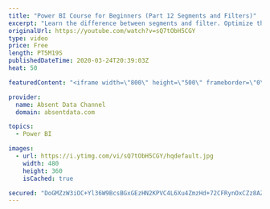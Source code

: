 ```yaml
---
title: "Power BI Course for Beginners (Part 12 Segments and Filters)"
excerpt: "Learn the difference between segments and filter. Optimize the user experience by learn how to make an interactivity using custom filters."
originalUrl: https://youtube.com/watch?v=sQ7tObH5CGY
type: video
price: Free
length: PT5M19S
publishedDateTime: 2020-03-24T20:39:03Z
heat: 50

featuredContent: "<iframe width=\"800\" height=\"500\" frameborder=\"0\" src=\"https://www.youtube.com/embed/sQ7tObH5CGY\" allow=\"accelerometer; autoplay; encrypted-media; gyroscope; picture-in-picture\" allowfullscreen></iframe>"

provider:
  name: Absent Data Channel
  domain: absentdata.com

topics:
  - Power BI

images:
  - url: https://i.ytimg.com/vi/sQ7tObH5CGY/hqdefault.jpg
    width: 480
    height: 360
    isCached: true

secured: "DoGMZzW3iOC+Yl36W9BcsBGxGEzHN2KPVC4L6Xu4ZmzHd+72CFRynOxCZz8AZ2+zEK6GH9mMWRHLI+4yMGxtta5LivAv50TuRYoCxjQ5FBjpwTO3Nw9DnjnaSIx+n2W3ZWFe6bOSNJGnCda9+mrSx3sLvE+aP4SkA8PuQP02GZVEhGzDKk4SOwFNt5xpjKr/m+87Ipvi5+XVxy7uI7/ZBcKC5FQ9KayQ/w5vMpIn9ODWtv8a4lujaKGIUzQF/Iujlk5WaYu6CwFzcVoqHfWIejTAAJW67goLcQLmNBVb+t4NqAu+zw7ufMcFmYw+oLRdD+RAne/aZwGfzat6tkCwuxxYy9xNY9BnFMrFb1H4hm2Wg06Qld27R/rQOUcHsASl1ruoINXCLCSHrfecmn7nUZBkjMcfJMhe6Mgz/zosTh0=;+fIWgFB2U+ae8DBM8TCOsA=="
---
```


